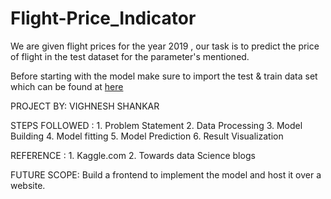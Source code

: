 # Flight-Price_Indicator
We are given flight prices for the year 2019 , our task is to predict the price of flight in the test dataset for the parameter's mentioned.

Before starting with the model make sure to import the test & train data set which can be found at [here](https://www.kaggle.com/nikhilmittal/flight-fare-prediction-mh)

PROJECT BY: VIGHNESH SHANKAR

STEPS FOLLOWED : 
     1. Problem Statement
     2. Data Processing
     3. Model Building
     4. Model fitting
     5. Model Prediction
     6. Result Visualization

REFERENCE : 
     1. Kaggle.com
     2. Towards data Science blogs

FUTURE SCOPE: Build a frontend to implement the model and host it over a website.
